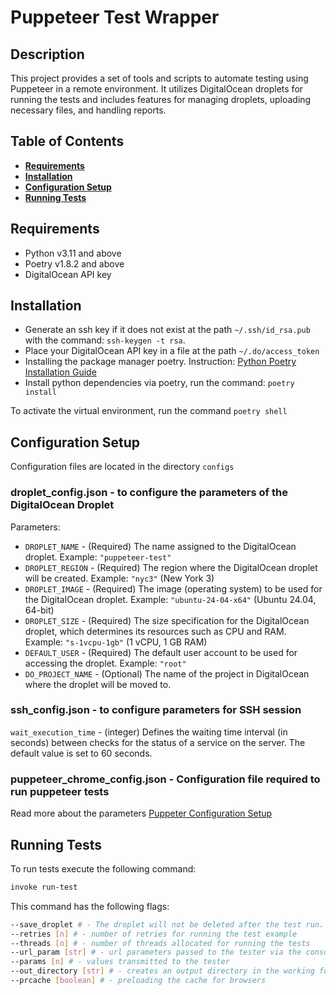 # Puppeteer Test Wrapper

## Description

This project provides a set of tools and scripts to automate testing using Puppeteer
in a remote environment. It utilizes DigitalOcean droplets for running the tests
and includes features for managing droplets,
uploading necessary files, and handling reports.

## Table of Contents

- [**Requirements**](#requirements)
- [**Installation**](#installation)
- [**Configuration Setup**](#configuration-setup)
- [**Running Tests**](#running-tests)

## Requirements

- Python v3.11 and above
- Poetry v1.8.2 and above
- DigitalOcean API key

## Installation

- Generate an ssh key if it does not exist at the path
`~/.ssh/id_rsa.pub` with the command: `ssh-keygen -t rsa`.
- Place your DigitalOcean API key in a file at the path
`~/.do/access_token`
- Installing the package manager poetry.
Instruction: [Python Poetry Installation Guide](https://python-poetry.org/docs/#installation)
- Install python dependencies via poetry, run the command:
`poetry install`

To activate the virtual environment, run the command
`poetry shell`

## Configuration Setup

Configuration files are located in the directory `configs`

### droplet_config.json - to configure the parameters of the DigitalOcean Droplet

Parameters:

- `DROPLET_NAME` - (Required) The name assigned to the DigitalOcean droplet.
Example: `"puppeteer-test"`
- `DROPLET_REGION` - (Required) The region where the DigitalOcean
droplet will be created.
Example: `"nyc3"` (New York 3)
- `DROPLET_IMAGE` - (Required) The image (operating system) to be used
for the DigitalOcean droplet.
Example: `"ubuntu-24-04-x64"` (Ubuntu 24.04, 64-bit)
- `DROPLET_SIZE` - (Required) The size specification for
the DigitalOcean droplet,
which determines its resources such as CPU and RAM.
Example: `"s-1vcpu-1gb"` (1 vCPU, 1 GB RAM)
- `DEFAULT_USER` - (Required) The default user account to be
used for accessing the droplet.
Example: `"root"`
- `DO_PROJECT_NAME` - (Optional) The name of the project in
DigitalOcean where the droplet will be moved to.

### ssh_config.json - to configure parameters for SSH session

`wait_execution_time` - (integer) Defines the waiting time interval
(in seconds) between checks for the status of a service on the server.
The default value is set to 60 seconds.

### puppeteer_chrome_config.json - Configuration file required to run puppeteer tests

Read more about the parameters [Puppeter Configuration Setup](https://github.com/ONLYOFFICE/Dep.Tests/tree/master/puppeteer#configuration-setup)

## Running Tests

To run tests execute the following command:

```bash
invoke run-test
```

This command has the following flags:

```bash
--save_droplet # - The droplet will not be deleted after the test run.
--retries [n] # - number of retries for running the test example
--threads [n] # - number of threads allocated for running the tests
--url_param [str] # - url parameters passed to the tester via the console
--params [n] # - values ​​transmitted to the tester
--out_directory [str] # - creates an output directory in the working folder
--prcache [boolean] # - preloading the cache for browsers
```
